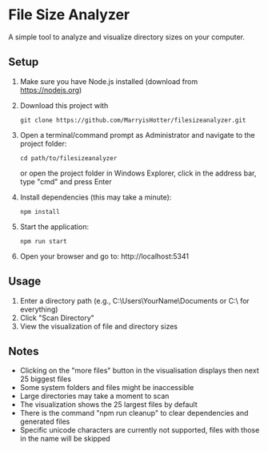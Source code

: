 # File Size Analyzer

A simple tool to analyze and visualize directory sizes on your computer.

## Setup

1. Make sure you have Node.js installed (download from https://nodejs.org)
2. Download this project with
   ```
   git clone https://github.com/MarryisHotter/filesizeanalyzer.git
   ```
3. Open a terminal/command prompt as Administrator and navigate to the project folder:
   ```
   cd path/to/filesizeanalyzer
   ```
   or open the project folder in Windows Explorer, click in the address bar, type "cmd" and press Enter

5. Install dependencies (this may take a minute):
   ```
   npm install
   ```

6. Start the application:
   ```
   npm run start
   ```

7. Open your browser and go to: http://localhost:5341

## Usage

1. Enter a directory path (e.g., C:\Users\YourName\Documents or C:\ for everything)
2. Click "Scan Directory"
3. View the visualization of file and directory sizes

## Notes

- Clicking on the "more files" button in the visualisation displays then next 25 biggest files
- Some system folders and files might be inaccessible
- Large directories may take a moment to scan
- The visualization shows the 25 largest files by default
- There is the command "npm run cleanup" to clear dependencies and generated files
- Specific unicode characters are currently not supported, files with those in the name will be skipped
